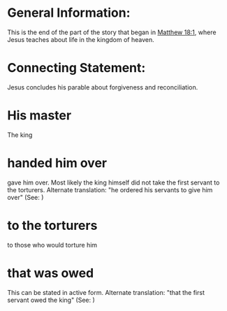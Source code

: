 
# General Information:
This is the end of the part of the story that began in [Matthew 18:1](../18/01.md), where Jesus teaches about life in the kingdom of heaven.

# Connecting Statement:
Jesus concludes his parable about forgiveness and reconciliation.

# His master
The king

# handed him over
gave him over. Most likely the king himself did not take the first servant to the torturers. Alternate translation: "he ordered his servants to give him over" (See: )

# to the torturers
to those who would torture him

# that was owed
This can be stated in active form. Alternate translation: "that the first servant owed the king" (See: )
